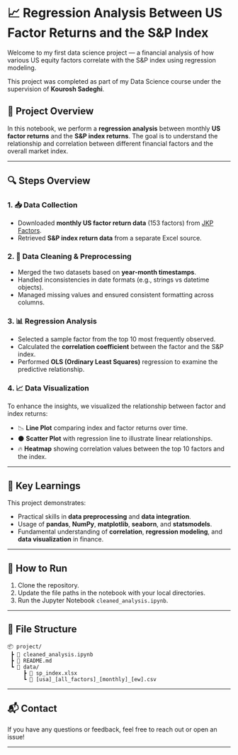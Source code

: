 # 📈 Regression Analysis Between US Factor Returns and the S&P Index

Welcome to my first data science project — a financial analysis of how various US equity factors correlate with the S&P index using regression modeling.

This project was completed as part of my Data Science course under the supervision of **Kourosh Sadeghi**.

## 🧠 Project Overview

In this notebook, we perform a **regression analysis** between monthly **US factor returns** and the **S&P index returns**. The goal is to understand the relationship and correlation between different financial factors and the overall market index.

---

## 🔍 Steps Overview

### 1. 📥 Data Collection
- Downloaded **monthly US factor return data** (153 factors) from [JKP Factors](https://www.jkfactors.com/).
- Retrieved **S&P index return data** from a separate Excel source.

### 2. 🧹 Data Cleaning & Preprocessing
- Merged the two datasets based on **year-month timestamps**.
- Handled inconsistencies in date formats (e.g., strings vs datetime objects).
- Managed missing values and ensured consistent formatting across columns.

### 3. 📊 Regression Analysis
- Selected a sample factor from the top 10 most frequently observed.
- Calculated the **correlation coefficient** between the factor and the S&P index.
- Performed **OLS (Ordinary Least Squares)** regression to examine the predictive relationship.

### 4. 📈 Data Visualization
To enhance the insights, we visualized the relationship between factor and index returns:
- 📉 **Line Plot** comparing index and factor returns over time.
- ⚫ **Scatter Plot** with regression line to illustrate linear relationships.
- 🔥 **Heatmap** showing correlation values between the top 10 factors and the index.

---

## 📌 Key Learnings

This project demonstrates:
- Practical skills in **data preprocessing** and **data integration**.
- Usage of **pandas**, **NumPy**, **matplotlib**, **seaborn**, and **statsmodels**.
- Fundamental understanding of **correlation**, **regression modeling**, and **data visualization** in finance.

---

## 🚀 How to Run

1. Clone the repository.
2. Update the file paths in the notebook with your local directories.
3. Run the Jupyter Notebook `cleaned_analysis.ipynb`.

---

## 📁 File Structure

```
📦 project/
 ┣ 📜 cleaned_analysis.ipynb
 ┣ 📜 README.md
 ┗ 📁 data/
     ┣ 📄 sp_index.xlsx
     ┗ 📄 [usa]_[all_factors]_[monthly]_[ew].csv
```

---

## 📬 Contact

If you have any questions or feedback, feel free to reach out or open an issue!

---
